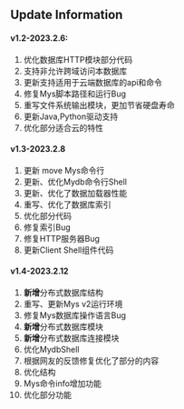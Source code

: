 ## Update Information
#### v1.2-2023.2.6:
1. 优化数据库HTTP模块部分代码
2. 支持非允许跨域访问本数据库
3. 更新支持适用于云端数据库的api和命令
4. 修复Mys脚本路径和运行Bug
5. 重写文件系统输出模块，更加节省硬盘寿命
6. 更新Java,Python驱动支持
7. 优化部分适合云的特性

#### v1.3-2023.2.8
1. 更新 move Mys命令行
2. 更新、优化Mydb命令行Shell
3. 更新、优化了数据加载器性能
4. 重写、优化了数据库索引
5. 优化部分代码
6. 修复索引Bug
7. 修复HTTP服务器Bug
8. 更新Client Shell组件代码

#### v1.4-2023.2.12
1. **新增**分布式数据库结构
2. 重写、更新Mys v2运行环境
3. 修复Mys数据库操作语言Bug
4. **新增**分布式数据库模块
5. **新增**分布式数据库连接模块
6. 优化MydbShell
7. 根据网友的反馈修复优化了部分的内容
8. 优化结构
9. Mys命令info增加功能
10. 优化部分功能
